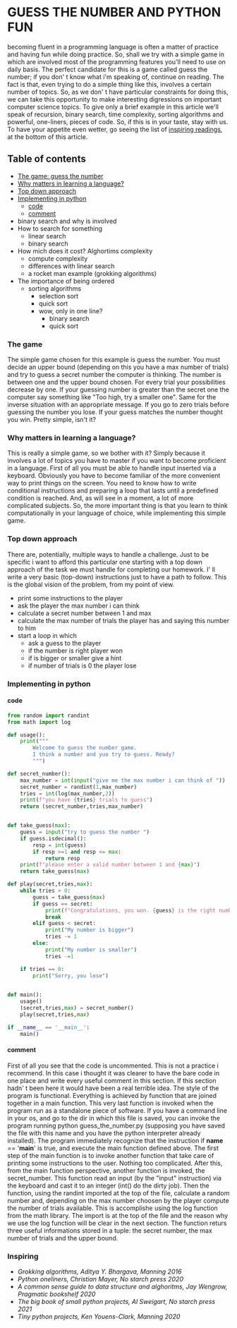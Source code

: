 # GUESS THE NUMBER AND PYTHON FUN

becoming fluent in a programming language is often a matter of practice and having fun while doing practice.
So, shall we try with a simple game in which are involved most of the programming features you'll need to use on daily basis.
The perfect candidate for this is a game called guess the number; if you don' t know what i'm speaking of, continue on reading.
The fact is that, even trying to do a simple thing like this, involves a certain number of topics. So, as we don' t have particular constraints for doing this, we can take this opportunity to make interesting digressions on important computer science topics.
To give only a brief example in this article we'll speak of recursion, binary search, time complexity, sorting algorithms and powerful, one-liners, pieces of code.
So, if this is in your taste, stay with us. To have your appetite even wetter, go seeing the list of [inspiring readings](#bib), at the bottom of this article.

## Table of contents

- [The game: guess the number](#game)
- [Why matters in learning a language?](#matters)
- [Top down approach](#top-down) 
- [Implementing in python](#implement)
    - [code](#code)
	- [comment](#comment)
- binary search and why is involved
- How to search for something
	- linear search
	- binary search
- How mich does it cost? Alghortims complexity
    - compute complexity
	- differences with linear search
	- a rocket man example (grokking algorithms)
- The importance of being ordered
	- sorting algorithms
		- selection sort
		- quick sort
		- wow, only in one line?
			- binary search
			- quick sort

<span id="game"></span>
### The game

The simple game chosen for this example is guess the number.
You must decide an upper bound (depending on this you have a max number of trials) and try to guess a secret number the computer is thinking. The number is between one and the upper bound chosen. For every trial your possibilities decrease by one. If your guessing number is greater than the secret one the computer say something like "Too high, try a smaller one". Same for the inverse situation with an appropriate message.
If you go to zero trials before guessing the number you lose. If your guess matches the number thought you win. Pretty simple, isn't it?

<span id="matters"></span>
### Why matters in learning a language?

This is really a simple game, so we bother with it? Simply because it involves a lot of topics you have to master if you want to become proficient in a language.
First of all you must be able to handle input inserted via a keyboard. Obviously you have to become familiar of the more convenient way to print things on the screen. You need to know how to write conditional instructions and preparing a loop that lasts until a predefined condition is reached.
And, as will see in a moment, a lot of more complicated subjects.
So, the more important thing is that you learn to think computationally in your language of choice, while implementing this simple game.

<span id="top-down"></span>
### Top down approach

There are, potentially, multiple ways to handle a challenge. Just to be specific i want to afford this particular one starting with a top down approach of the task we must handle for completing our homework.
I' ll write a very basic (top-down) instructions just to have a path to follow. This is the global vision of the problem, from my point of view.
- print some instructions to the player
- ask the player the max number i can think
- calculate a secret number between 1 and max
- calculate the max number of trials the player has and saying this number to him
- start a loop in which
	- ask a guess to the player
	- if the number is right player won
	- if is bigger or smaller give a hint
	- if number of trials is 0 the player lose

<span id="implement"></span>
### Implementing in python

#### code
```python
from random import randint
from math import log

def usage():
	print("""
		Welcome to guess the number game.
		I think a number and yuo try to guess. Ready?
		""")

def secret_number():
	max_number = int(input("give me the max number i can think of "))
	secret_number = randint(1,max_number)
	tries = int(log(max_number,2))
	print(f"you have {tries} trials to guess")
	return (secret_number,tries,max_number)


def take_guess(max):
	guess = input("try to guess the number ")
	if guess.isdecimal(): 
		resp = int(guess)
		if resp >=1 and resp <= max:
			return resp
	print(f"please enter a valid number between 1 and {max}")
	return take_guess(max)

def play(secret,tries,max):
	while tries > 0:
		guess = take_guess(max)
		if guess == secret:
			print(f"Congratulations, you won. {guess} is the right number")
			break
		elif guess < secret:
			print("My number is bigger")
			tries -= 1
		else:
			print("My number is smaller")
			tries -=1

	if tries == 0:
		print("Sorry, you lose")
		

def main():
	usage()
	(secret,tries,max) = secret_number()
	play(secret,tries,max)

if __name__ == '__main__':
	main()

```

#### comment

First of all you see that the code is uncommented. This is not a practice i recommend. In this case i thought it was clearer to have the bare code in one place and write every useful comment in this section. If this section hadn' t been here it would have been a real terrible idea.
The style of the program is functional. Everything is achieved by function that are joined together in a main function. This very last function is invoked when the program run as a standalone piece of software. If you have a command line in your os, and go to the dir in which this file is saved, you can invoke the program running python guess_the_number.py (supposing you have saved the file with this name and you have the python interpreter already installed). The program immediately recognize that the instruction if __name__ == '__main__' is true, and execute the main function defined above.
The first step of the main function is to invoke another function that take care of printing some instructions to the user. Nothing too complicated.
After this, from the main function perspective, another function is invoked, the secret_number.
This function read an input (by the "input" instruction) via the keyboard and cast it to an integer (int() do the dirty job). Then the function, using the randint imported at the top of the file, calculate a random number and, depending on the max number choosen by the player compute the number of trials available. This is accomplishe using the log function from the math library. The import is at the top of the file and the reason why we use the log function will be clear in the next section.
The function returs three useful informations stored in a tuple: the secret number, the max number of trials and the upper bound.




<span id="bib"></span>
### Inspiring
- *Grokking algorithms, Aditya Y. Bhargava, Manning 2016*
- *Python oneliners, Christian Mayer, No starch press 2020*
- *A common sense guide to data structure and alghoritms, Jay Wengrow, Pragmatic bookshelf 2020*
- *The big book of small python projects, Al Sweigart, No starch press 2021*
- *Tiny python projects, Ken Youens-Clark, Manning 2020* 